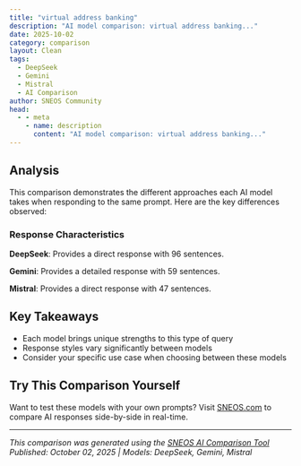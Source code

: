 ```yaml
---
title: "virtual address banking"
description: "AI model comparison: virtual address banking..."
date: 2025-10-02
category: comparison
layout: Clean
tags:
  - DeepSeek
  - Gemini
  - Mistral
  - AI Comparison
author: SNEOS Community
head:
  - - meta
    - name: description
      content: "AI model comparison: virtual address banking..."
---
```


<ChatComparison
  title="virtual address banking"
  prompt="virtual address banking"
  :responses='{
    "DeepSeek": "Of course. \u0022Virtual Address Banking\u0022 is a critical and often misunderstood topic, especially for freelancers, remote workers, and small business owners who use virtual business addresses.\n\nLet\u0027s break it down into what it is, why it\u0027s a problem, and how to navigate it.\n\n---\n\n### What is Virtual Address Banking?\n\nIn this context, **Virtual Address Banking** refers to the process of opening a business bank account using a virtual office address or a P.O. Box as the official business address on the application.\n\n*   **Virtual Business Address:** A service (often from companies like Regus, Alliance Virtual Offices, or local providers) that gives you a physical street address to use for your business. You can receive and manage mail through them, but you don\u0027t have a physical, staffed office at that location.\n*   **P.O. Box:** A locked box at a post office or private mail center (e.g., UPS Store) for receiving mail.\n\nBanks have strict regulations, primarily **Know Your Customer (KYC)** and **Anti-Money Laundering (AML)** rules, which require them to verify the legitimacy and physical existence of their customers.\n\n---\n\n### The Core Problem: Why Banks Are Wary\n\nBanks often flag or reject applications that use virtual addresses or P.O. Boxes for several key reasons:\n\n1.  **High Risk of Fraud:** Virtual addresses can be easily obtained and used to create shell companies or hide the true beneficial owners of a business, making them attractive for money laundering and other financial crimes.\n2.  **Lack of Physical Verification:** It\u0027s harder for a bank to be certain that a legitimate, operational business exists at that address. They often associate a physical office or home address with a more \u0022real\u0022 and stable business.\n3.  **Jurisdictional Issues:** Banks are licensed to operate in specific states/countries. A virtual address in one state for a business owner living in another can create regulatory complications.\n4.  **\u0022Red Flag\u0022 Addresses:** Some virtual office providers are well-known to banks. If hundreds of LLCs are registered to a single suite number, it immediately looks suspicious to a bank\u0027s compliance department.\n\n---\n\n### How to Successfully Open a Bank Account with a Virtual Address\n\nIt is **absolutely possible**, but it requires strategy and preparation. You cannot simply use any virtual address and expect it to work.\n\n#### Step 1: Choose the RIGHT Virtual Address Provider\n\nThis is the most important step. Look for providers that are \u0022bank-friendly.\u0022\n\n*   **Avoid P.O. Boxes:** Never list a P.O. Box as your primary business address. Use a physical street address.\n*   **Use a \u0022Real\u0022 Street Address:** Your address should look like a normal office address (e.g., \u0022123 Main St, Suite 500,\u0022 not \u0022P.O. Box 123\u0022).\n*   **UPS Store Boxes are a Gray Area:** A UPS Store box gives you a street address (e.g., \u0022123 Main St #456\u0022), which is better than a USPS P.O. Box. Some banks will accept it, but many will not. It\u0027s not the most reliable option.\n*   **Premium Virtual Office Services:** Some providers explicitly market themselves as being suitable for banking and will even provide a \u0022proof of address\u0022 letter or a utility bill in your business\u0027s name for verification. **This is your best bet.**\n\n#### Step 2: Prepare Your Documentation Meticulously\n\nBanks need to see a coherent story. Your documents must all tell the same story and link you to your business and its address.\n\n**Essential Documents:**\n*   **Business Formation Documents:** Articles of Incorporation/Organization from the state, showing your business\u0027s legal name and registered agent address.\n*   **EIN Confirmation Letter (IRS CP-575 or 147C):** This is your business\u0027s tax ID number from the IRS.\n*   **Ownership Agreement:** Operating Agreement (for an LLC) or Bylaws (for a Corporation).\n*   **Government-Issued Photo ID:** Driver\u0027s license or passport for all owners and signers.\n\n**The \u0022Magic\u0022 Document: Proof of Address**\nThis is often the key to success. You need to provide a document that links your **business name** to your **virtual address**. This can be:\n*   A utility bill (water, gas, electric, internet) in the business\u0027s name at that address.\n*   A bank statement from another financial institution.\n*   A lease agreement for the virtual office.\n*   A **letter from your virtual office provider** on their official letterhead, stating that your business is physically located at that address. (Confirm your provider can supply this *before* you sign up).\n\n#### Step 3: Choose the RIGHT Bank\n\nNot all banks have the same policies.\n\n*   **Traditional Big Banks (Chase, Bank of America, Wells Fargo):** Tend to have the strictest policies and are most likely to reject virtual addresses.\n*   **Regional and Local Banks/Credit Unions:** Can be more flexible, especially if you can build a relationship with a local branch manager.\n*   **Online-Only/Neo-Banks (Mercury, Relay, Brex, Lili):** These are often the **best choice**. They are built for modern, digital businesses and are generally more accepting of virtual addresses. They use different methods for verification (like connecting to your business accounts online) and are less fixated on a physical location.\n\n---\n\n### Best Practices and Pro-Tips\n\n*   **Be Proactive and Transparent:** When applying, don\u0027t try to hide the fact that it\u0027s a virtual office. If asked, explain clearly that you are a remote business and this is your official commercial mailing address.\n*   **Use Your Home Address?** You can sometimes use your personal home address as the \u0022Principal Place of Business\u0022 and the virtual address as the \u0022Mailing Address.\u0022 However, this may not be desirable for privacy reasons.\n*   **Consider a Registered Agent:** Your business already has a registered agent address on file with the state (this is where legal documents are sent). This is separate from your business bank account address. Do not confuse the two.\n*   **Start with a Digital-Native Bank:** If you\u0027re struggling, opening an account with a provider like **Mercury** first is often the easiest path. Once you have an established banking history, moving to a traditional bank can be simpler.\n\n### Summary\n\n| Do\u0027s                                                                 | Don\u0027ts                                                               |\n| -------------------------------------------------------------------- | -------------------------------------------------------------------- |\n| \u2705 Use a premium, \u0022bank-friendly\u0022 virtual office provider.           | \u274C Use a USPS P.O. Box as your primary address.                      |\n| \u2705 Get a \u0022Proof of Address\u0022 letter from your provider.               | \u274C Assume any mail-forwarding service will work.                     |\n| \u2705 Apply with online/digital-native banks first (e.g., Mercury).     | \u274C Be deceptive or try to hide the nature of your address.           |\n| \u2705 Have all your business formation documents and EIN ready.         | \u274C Mix up your Registered Agent address with your business address.  |\n| \u2705 Be prepared to explain your remote business model clearly.        | \u274C Get discouraged if one bank rejects you; try another.             |\n\nIn conclusion, while \u0022virtual address banking\u0022 presents a hurdle, it is a surmountable one with the right preparation, provider, and financial institution.",
    "Gemini": "Virtual address banking, in the context of memory management, refers to a technique that uses virtual memory to overcome limitations of physical memory addressing, specifically when dealing with bank-switched memory systems. Let\u0027s break down the concept:\n\n**Understanding the Problem:**\n\n* **Bank-Switched Memory:**  Historically (and still in some embedded systems), memory was often organized into \u0022banks.\u0022 Imagine a fixed number of address lines going to the CPU, but the total memory available was larger than what those lines could directly address. A bank switching mechanism would selectively enable one of the memory banks at a time, allowing the CPU to access different portions of the total memory.  This was a common and cost-effective way to extend memory capacity.\n\n* **Addressing Limitations:** The problem with bank switching is that only one bank is directly accessible at a time.  This can create challenges for:\n    * **Large Programs:**  A program larger than a single bank\u0027s capacity would need to be split and have code to switch banks.\n    * **Data Management:**  Data spanning banks would require constant bank switching, leading to performance overhead.\n    * **Code Complexity:** The programmer had to explicitly manage bank switching, making code more complex and error-prone.\n\n**Virtual Address Banking as a Solution:**\n\nVirtual address banking leverages virtual memory concepts to present a contiguous, larger logical address space to the programmer, hiding the underlying bank-switched physical memory architecture. Here\u0027s how it works:\n\n1. **Virtual Memory Layer:** An operating system (or a very sophisticated memory manager in embedded systems) creates a layer of virtual memory.  The CPU sees a flat, large virtual address space (e.g., 32-bit or 64-bit addresses).\n\n2. **Mapping Table (Page Table/Translation Lookaside Buffer - TLB):** A mapping table, typically residing in memory, translates virtual addresses used by the program into physical addresses in the bank-switched system. This table is usually managed in terms of \u0022pages\u0022 (fixed-size blocks of memory).\n\n3. **Bank Switching within Mapping:** The mapping table becomes the key to managing bank switching.  Instead of directly addressing physical memory, a virtual address is translated through the table. The table entry for a particular virtual address specifies:\n   * **Which memory bank this virtual address maps to.**\n   * **The physical address within that bank.**\n\n4. **Memory Management Unit (MMU):**  A hardware component, the Memory Management Unit (MMU), is responsible for performing the virtual-to-physical address translation using the mapping table. The MMU intercepts every memory access, performs the lookup, and generates the actual physical address (including the bank selection).\n\n**How it Solves the Problems:**\n\n* **Contiguous Address Space:** The programmer sees a single, large virtual address space, eliminating the need to manually manage bank switching.\n\n* **Automatic Bank Switching:** The MMU handles bank switching automatically during the address translation process. When the CPU requests a virtual address, the MMU consults the mapping table, determines the correct bank, and accesses the corresponding physical address.\n\n* **Simplified Programming:** Programmers can write code as if they had a single, large memory space, significantly simplifying development and reducing the risk of bank-switching-related errors.\n\n* **Memory Protection:** Virtual memory provides a crucial layer of memory protection. Different processes can have different virtual address spaces, preventing one process from accidentally or maliciously accessing the memory of another.\n\n**Analogy:**\n\nThink of a library with multiple wings (banks).  Without virtual addressing, you would have to know which wing a particular book is in and explicitly go to that wing.  With virtual addressing, you have a librarian (MMU) and a catalog (mapping table).  You tell the librarian the book\u0027s \u0022virtual address\u0022 (its ID in the catalog), and the librarian uses the catalog to find the wing (bank) and shelf (physical address) where the book is located.\n\n**Benefits:**\n\n* **Simplified Programming:** Significantly easier development due to a unified address space.\n* **Memory Protection:** Prevents processes from interfering with each other.\n* **Increased Memory Capacity:** Allows programs to use more memory than is physically available at one time through techniques like swapping (writing infrequently used pages to disk).\n* **Hardware Abstraction:** Hides the complexities of the physical memory organization from the software.\n\n**Drawbacks:**\n\n* **Overhead:** The MMU adds a small overhead to every memory access due to the address translation process. Modern MMUs use techniques like caching (TLB) to minimize this overhead.\n* **Complexity:** Implementing virtual memory is complex, requiring both hardware (MMU) and software (OS) support.\n* **Memory Management Complexity:**  Requires more sophisticated memory management strategies to efficiently manage the virtual address space and swap pages to and from disk (if supported).\n\n**Example Scenario:**\n\nImagine an embedded system with a small processor that only has 16 address lines (64KB addressable space).  However, it has 4 memory banks, each 64KB in size, for a total of 256KB of physical memory.\n\nWithout virtual address banking, the programmer would have to manually write code to switch between these 4 banks using special I/O ports or memory-mapped registers.  This is tedious and error-prone.\n\nWith virtual address banking, the system could present a 18-bit (256KB) virtual address space to the program.  The MMU, using the mapping table, would handle the bank switching transparently whenever the program accesses memory in a different bank. The program sees a single, contiguous 256KB address space.\n\n**Relevance Today:**\n\nWhile less common in modern desktop and server systems (which have vast amounts of RAM), virtual memory concepts, including the principles behind virtual address banking, are *fundamental* to:\n\n* **Operating Systems (OS):** Virtually all modern operating systems (Windows, Linux, macOS) rely heavily on virtual memory for address space management, memory protection, and swapping.\n* **Embedded Systems:** While not always using full-fledged operating systems, some high-end embedded systems with complex applications (e.g., those running Linux or similar OS) utilize virtual memory techniques to manage memory efficiently.\n* **Memory Management in General:** The concepts of mapping virtual addresses to physical addresses and managing memory in pages are core principles in any memory management system.\n\nIn summary, virtual address banking is a historical technique that laid the groundwork for modern virtual memory systems. It uses virtual memory to abstract away the complexities of bank-switched memory architectures, providing a more convenient and powerful programming model.  While the explicit need for bank switching is less prevalent now, the underlying principles of address translation and memory management remain highly relevant.\n",
    "Mistral": "Virtual address banking refers to a concept in computer architecture and operating systems where the virtual address space is divided into distinct regions or \u0022banks.\u0022 This approach is often used to manage memory more efficiently, particularly in systems with limited physical memory or specific memory access patterns. Here are some key aspects of virtual address banking:\n\n1. **Segmentation**:\n   - Virtual address banking can be seen as a form of memory segmentation, where the address space is divided into segments or banks. Each bank can be managed independently, allowing for more flexible memory allocation and protection.\n\n2. **Memory Management**:\n   - The operating system or memory management unit (MMU) can map different banks to different physical memory locations. This can help in optimizing memory usage, reducing fragmentation, and improving cache performance.\n\n3. **Protection**:\n   - By dividing the address space into banks, the system can enforce stricter access controls. Each bank can have its own set of permissions, making it easier to protect sensitive data and code from unauthorized access.\n\n4. **Isolation**:\n   - Different processes or threads can be assigned to different banks, providing a level of isolation. This can prevent one process from interfering with another, enhancing system stability and security.\n\n5. **Dynamic Allocation**:\n   - Banks can be dynamically allocated and deallocated as needed, allowing the system to adapt to changing memory requirements. This can be particularly useful in environments where memory usage varies significantly over time.\n\n6. **Performance**:\n   - By carefully managing the mapping of virtual banks to physical memory, the system can optimize performance. For example, frequently accessed data can be placed in banks that are mapped to faster memory regions.\n\n7. **Hardware Support**:\n   - Some hardware architectures provide specific support for virtual address banking. For instance, certain microcontrollers and embedded systems use banking to manage limited memory resources efficiently.\n\n### Example Use Cases\n\n1. **Embedded Systems**:\n   - In embedded systems with limited memory, virtual address banking can help in managing memory more effectively. Different banks can be used for different purposes, such as code, data, and stack.\n\n2. **Real-Time Systems**:\n   - In real-time systems, where predictable performance is crucial, virtual address banking can help in ensuring that critical data and code are always accessible with minimal latency.\n\n3. **Operating Systems**:\n   - Operating systems can use virtual address banking to provide better memory management and protection. For example, different banks can be used for user space and kernel space, ensuring that user processes cannot access kernel memory.\n\n### Implementation\n\nImplementing virtual address banking typically involves:\n\n1. **MMU Configuration**:\n   - Configuring the MMU to map virtual banks to physical memory. This may involve setting up page tables or segment descriptors.\n\n2. **Operating System Support**:\n   - The operating system needs to manage the allocation and deallocation of banks, as well as enforce access controls and handle bank-related exceptions.\n\n3. **Application Support**:\n   - Applications may need to be aware of the banking scheme, particularly if they need to manage memory explicitly. This can involve using specific APIs or memory management functions provided by the operating system.\n\n### Challenges\n\n1. **Complexity**:\n   - Managing virtual address banking can add complexity to the system, both in terms of hardware design and software implementation.\n\n2. **Overhead**:\n   - There can be overhead associated with managing banks, particularly if the system needs to frequently switch between banks or handle bank-related exceptions.\n\n3. **Compatibility**:\n   - Ensuring compatibility with existing software and hardware can be challenging, especially if the banking scheme is not widely supported.\n\nIn summary, virtual address banking is a powerful technique for managing memory efficiently and securely, particularly in resource-constrained environments. However, it requires careful design and implementation to balance the benefits against the added complexity and overhead."
  }'
  published-date="08:55"
/>

## Analysis

This comparison demonstrates the different approaches each AI model takes when responding to the same prompt. Here are the key differences observed:

### Response Characteristics

**DeepSeek**: Provides a direct response with 96 sentences. 

**Gemini**: Provides a detailed response with 59 sentences. 

**Mistral**: Provides a direct response with 47 sentences. 

## Key Takeaways

- Each model brings unique strengths to this type of query
- Response styles vary significantly between models
- Consider your specific use case when choosing between these models

## Try This Comparison Yourself

Want to test these models with your own prompts? Visit [SNEOS.com](https://sneos.com) to compare AI responses side-by-side in real-time.

---

*This comparison was generated using the [SNEOS AI Comparison Tool](https://sneos.com)*
*Published: October 02, 2025 | Models: DeepSeek, Gemini, Mistral*
